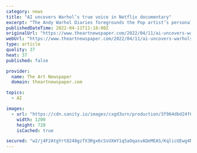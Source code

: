 ```yaml
---
category: news
title: "AI uncovers Warhol’s true voice in Netflix documentary"
excerpt: "The Andy Warhol Diaries foregrounds the Pop artist’s personal relationships and struggles—with an artificial intelligence Warhol as narrator"
publishedDateTime: 2022-04-11T11:18:00Z
originalUrl: "https://www.theartnewspaper.com/2022/04/11/ai-uncovers-warhols-true-voice"
webUrl: "https://www.theartnewspaper.com/2022/04/11/ai-uncovers-warhols-true-voice"
type: article
quality: 37
heat: 37
published: false

provider:
  name: The Art Newspaper
  domain: theartnewspaper.com

topics:
  - AI

images:
  - url: "https://cdn.sanity.io/images/cxgd3urn/production/3f964dbd24f611724c67db3decd2c87d0a13b0c0-1000x668.jpg?rect=0,34,1000,600&w=1200&h=720&q=85&fit=crop&auto=format"
    width: 1200
    height: 720
    isCached: true

secured: "w2/j4F2AtgYrt8248gzfX3Rgx6cSsUXmY1q5aOqasvAQeMEAS/KqlicUEwg4NTDLg08J1xnhyn1SqhxxKUJgHjpUYdfd2ToyszE1JJjNulZeAh4+3K4hZpos0OWQpVHelYchYvcc8OT9cF/EU96KWzUgxzn+c4XnNYw9NzVZ7dKQBjXgGY1aD2z4a9noKl9I5VdWqrgidlKj60fIeg2PZaj2fGgV2unqbvXs5afQ4iE90z79wevjhhmrJIvd9r7N9iJt17wBZxisj0ay4sw3Z4jJXF9kMTfNu7l97TAaDD1RT6oGsccdjwn228YVfqavvb8t8rV4VAJCjAGlta5ix19viRckd/04o+JTAwCQm6Y=;QMPBIMdVbSjlShP9XRIYnQ=="
---
```


